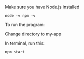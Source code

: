Make sure you have Node.js installed

`node -v
npm -v`


To run the program:

Change directory to my-app

In terminal, run this:

`npm start`
